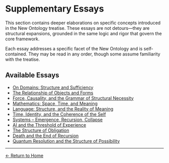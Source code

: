 # Supplementary Essays

This section contains deeper elaborations on specific concepts introduced in the New Ontology treatise. These essays are not detours—they are structural expansions, grounded in the same logic and rigor that govern the core framework.

Each essay addresses a specific facet of the New Ontology and is self-contained. They may be read in any order, though some assume familiarity with the treatise.

## Available Essays


- [On Domains: Structure and Sufficiency](/The-New-Ontology-Public-Release/supplementary-essays/on-domains-structure-sufficiency.html)
- [The Relationship of Objects and Forms](/The-New-Ontology-Public-Release/supplementary-essays/2-relationship-of-objects-and-forms.html)
- [Force, Causality, and the Grammar of Structural Necessity](/The-New-Ontology-Public-Release/supplementary-essays/4-force-causality-grammar.html)
- [Mathematics: Space, Time, and Meaning](/The-New-Ontology-Public-Release/supplementary-essays/space-time-meaning.html)
- [Language: Structure, and the Reality of Meaning](/The-New-Ontology-Public-Release/supplementary-essays/language-structure-meaning.html)
- [Time, Identity, and the Coherence of the Self](/The-New-Ontology-Public-Release/supplementary-essays/5-time-identity-coherence.html)
- [Systems – Emergence, Recursion, Collapse](/The-New-Ontology-Public-Release/supplementary-essays/6-systems-emergence-recursion-collapse.html)
- [AI and the Threshold of Experience](/The-New-Ontology-Public-Release/supplementary-essays/7-ai-threshold-experience.html)
- [The Structure of Obligation](/The-New-Ontology-Public-Release/supplementary-essays/8-structure-of-obligation.html)
- [Death and the End of Recursion](/The-New-Ontology-Public-Release/supplementary-essays/9-death-and-the-end-of-recursion.html)
- [Quantum Resolution and the Structure of Possibility](/The-New-Ontology-Public-Release/supplementary-essays/10-quantum-resolution-possibility.html)

---

[← Return to Home](/The-New-Ontology-Public-Release/)

